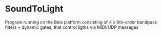 # SoundToLight
Program running on the Bela platform consisting of 4 x 6th-order bandpass filters + dynamic gates, that control ligths via MIDI/UDP messages
